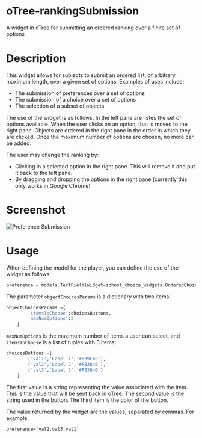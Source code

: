 # oTree-rankingSubmission
A widget in oTree for submitting an ordered ranking over a finite set of options

# Description

This widget allows for subjects to submit an ordered list, of arbitrary maximum length, over a given set of options. Examples of uses include:

* The submission of preferences over a set of options
* The submission of a choice over a set of options
* The selection of a subset of objects

The use of the widget is as follows. In the left pane are listes the set of options available. When the user clicks on an option, that is moved to the right pane. Objects are ordered in the right pane in the order in which they are clicked. Once the maximum number of options are chosen, no more can be added.

The user may change the ranking by:

* Clicking in a selected option in the right pane. This will remove it and put it back to the left pane.
* By dragging and dropping the options in the right pane (currently this only works in Google Chrome)

# Screenshot

![Preference Submission](http://www.inaciobo.com/sw/oTreePrefs/widget_2.png)

# Usage

When defining the model for the player, you can define the use of the widget as follows:


```python
preference = models.TextField(widget=school_choice_widgets.OrderedChoice(choices=objectChoicesParams))
```

The parameter `objectChoicesParams` is a dictionary with two items:

```python
objectChoicesParams ={
        'itemsToChoose':choicesButtons,
        'maxNumOptions':3
    }
```

`maxNumOptions` is the maximum number of items a user can select, and `itemsToChoose` is a list of tuples with 3 items:

```python
choicesButtons =[
        ('val1','Label 1','#009EA0'),
        ('val2','Label 2','#FB3640'),
        ('val3','Label 3','#FB3640')
    ]
```

The first value is a string representing the value associated with the item. This is the value that will be sent back in oTree. The second value is the string used in the button. The third item is the color of the button.

The value returned by the widget are the values, separated by commas. For example:

```preference='val2,val3,val1'```


